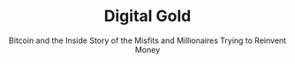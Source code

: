 ---
layout: books
title: Digital Gold
subtitle: Bitcoin and the Inside Story of the Misfits and Millionaires Trying to Reinvent Money
essential: 
categories: ['non-technical']
authors: ['Nathaniel Popper']
authors_twitter: ['https://twitter.com/nathanielpopper']
excerpt: .
url: 
amazon_url: https://www.amazon.com/dp/006236250X
---